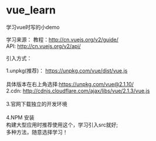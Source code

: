 # vue_learn
学习vue时写的小demo

学习来源：
教程：http://cn.vuejs.org/v2/guide/ <br />	
API: http://cn.vuejs.org/v2/api/

引入方式：
<script src=""></script>
1.unpkg(推荐)： https://unpkg.com/vue/dist/vue.js <br />	
具体版本在右上角选择:https://unpkg.com/vue@2.1.10/ <br />	
2.cdn: http://cdnjs.cloudflare.com/ajax/libs/vue/2.1.3/vue.js <br />	
3.官网下载独立的开发环境 <br />	
4.NPM 安装 <br />	
构建大型应用时推荐使用这个，学习引入src就好; <br />	
多种方法，随意选择学习！ <br />	
